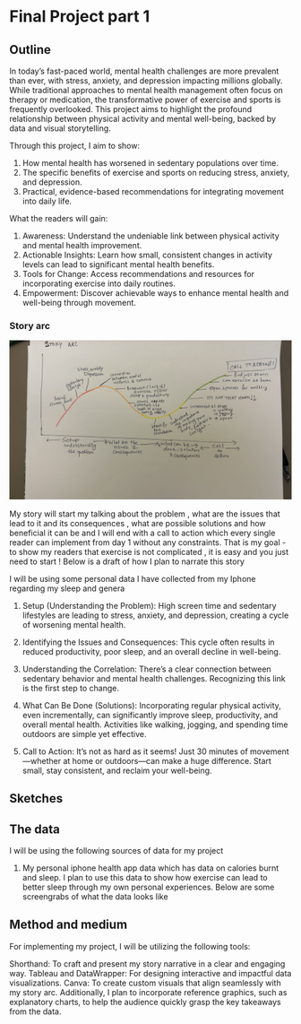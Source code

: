 # Final Project part 1 

## Outline 

In today’s fast-paced world, mental health challenges are more prevalent than ever, with stress, anxiety, and depression impacting millions globally. While traditional approaches to mental health management often focus on therapy or medication, the transformative power of exercise and sports is frequently overlooked. This project aims to highlight the profound relationship between physical activity and mental well-being, backed by data and visual storytelling.

Through this project, I aim to show:

1) How mental health has worsened in sedentary populations over time.
2) The specific benefits of exercise and sports on reducing stress, anxiety, and depression.
3) Practical, evidence-based recommendations for integrating movement into daily life.

What the readers will gain: 

1) Awareness: Understand the undeniable link between physical activity and mental health improvement.
2) Actionable Insights: Learn how small, consistent changes in activity levels can lead to significant mental health benefits.
3) Tools for Change: Access recommendations and resources for incorporating exercise into daily routines.
4) Empowerment: Discover achievable ways to enhance mental health and well-being through movement.


### Story arc 

![This is my story arc](story_arc.jpg)

My story will start my talking about the problem , what are the issues that lead to it and its consequences , what are possible solutions and how beneficial it can be and I will end with a call to action which every single reader can implement from day 1 without any constraints. That is my goal - to show my readers that exercise is not complicated , it is easy and you just need to start ! Below is a draft of how I plan to narrate this story

I will be using some personal data I have collected from my Iphone regarding my sleep and genera

1. Setup (Understanding the Problem):
High screen time and sedentary lifestyles are leading to stress, anxiety, and depression, creating a cycle of worsening mental health.

2. Identifying the Issues and Consequences:
This cycle often results in reduced productivity, poor sleep, and an overall decline in well-being.

3. Understanding the Correlation:
There’s a clear connection between sedentary behavior and mental health challenges. Recognizing this link is the first step to change.

4. What Can Be Done (Solutions):
Incorporating regular physical activity, even incrementally, can significantly improve sleep, productivity, and overall mental health. Activities like walking, jogging, and spending time outdoors are simple yet effective.

5. Call to Action:
It’s not as hard as it seems! Just 30 minutes of movement—whether at home or outdoors—can make a huge difference. Start small, stay consistent, and reclaim your well-being.

## Sketches 

## The data 

I will be using the following sources of data for my project 
1) My personal iphone health app data which has data on calories burnt and sleep. I plan to use this data to show how exercise can lead to better sleep through my own personal experiences. Below are some screengrabs of what the data looks like 

## Method and medium 
For implementing my project, I will be utilizing the following tools:

Shorthand: To craft and present my story narrative in a clear and engaging way.
Tableau and DataWrapper: For designing interactive and impactful data visualizations.
Canva: To create custom visuals that align seamlessly with my story arc.
Additionally, I plan to incorporate reference graphics, such as explanatory charts, to help the audience quickly grasp the key takeaways from the data.
